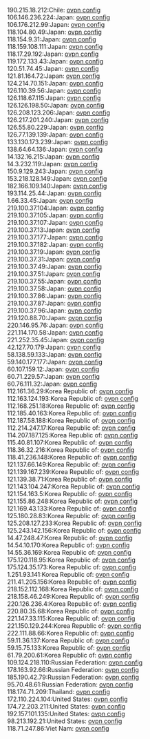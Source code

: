 190.215.18.212:Chile: [ovpn config](vpn/190_215_18_212.ovpn)  
106.146.236.224:Japan: [ovpn config](vpn/106_146_236_224.ovpn)  
106.176.212.99:Japan: [ovpn config](vpn/106_176_212_99.ovpn)  
118.104.80.49:Japan: [ovpn config](vpn/118_104_80_49.ovpn)  
118.154.9.31:Japan: [ovpn config](vpn/118_154_9_31.ovpn)  
118.159.108.111:Japan: [ovpn config](vpn/118_159_108_111.ovpn)  
118.17.29.192:Japan: [ovpn config](vpn/118_17_29_192.ovpn)  
119.172.133.43:Japan: [ovpn config](vpn/119_172_133_43.ovpn)  
120.51.74.45:Japan: [ovpn config](vpn/120_51_74_45.ovpn)  
121.81.164.72:Japan: [ovpn config](vpn/121_81_164_72.ovpn)  
124.214.70.151:Japan: [ovpn config](vpn/124_214_70_151.ovpn)  
126.110.39.56:Japan: [ovpn config](vpn/126_110_39_56.ovpn)  
126.118.67.115:Japan: [ovpn config](vpn/126_118_67_115.ovpn)  
126.126.198.50:Japan: [ovpn config](vpn/126_126_198_50.ovpn)  
126.208.123.206:Japan: [ovpn config](vpn/126_208_123_206.ovpn)  
126.217.201.240:Japan: [ovpn config](vpn/126_217_201_240.ovpn)  
126.55.80.229:Japan: [ovpn config](vpn/126_55_80_229.ovpn)  
126.77.139.139:Japan: [ovpn config](vpn/126_77_139_139.ovpn)  
133.130.173.239:Japan: [ovpn config](vpn/133_130_173_239.ovpn)  
138.64.64.136:Japan: [ovpn config](vpn/138_64_64_136.ovpn)  
14.132.16.215:Japan: [ovpn config](vpn/14_132_16_215.ovpn)  
14.3.232.119:Japan: [ovpn config](vpn/14_3_232_119.ovpn)  
150.9.129.243:Japan: [ovpn config](vpn/150_9_129_243.ovpn)  
153.218.128.149:Japan: [ovpn config](vpn/153_218_128_149.ovpn)  
182.166.109.140:Japan: [ovpn config](vpn/182_166_109_140.ovpn)  
193.114.25.44:Japan: [ovpn config](vpn/193_114_25_44.ovpn)  
1.66.33.45:Japan: [ovpn config](vpn/1_66_33_45.ovpn)  
219.100.37.104:Japan: [ovpn config](vpn/219_100_37_104.ovpn)  
219.100.37.105:Japan: [ovpn config](vpn/219_100_37_105.ovpn)  
219.100.37.107:Japan: [ovpn config](vpn/219_100_37_107.ovpn)  
219.100.37.13:Japan: [ovpn config](vpn/219_100_37_13.ovpn)  
219.100.37.177:Japan: [ovpn config](vpn/219_100_37_177.ovpn)  
219.100.37.182:Japan: [ovpn config](vpn/219_100_37_182.ovpn)  
219.100.37.19:Japan: [ovpn config](vpn/219_100_37_19.ovpn)  
219.100.37.31:Japan: [ovpn config](vpn/219_100_37_31.ovpn)  
219.100.37.49:Japan: [ovpn config](vpn/219_100_37_49.ovpn)  
219.100.37.51:Japan: [ovpn config](vpn/219_100_37_51.ovpn)  
219.100.37.55:Japan: [ovpn config](vpn/219_100_37_55.ovpn)  
219.100.37.58:Japan: [ovpn config](vpn/219_100_37_58.ovpn)  
219.100.37.86:Japan: [ovpn config](vpn/219_100_37_86.ovpn)  
219.100.37.87:Japan: [ovpn config](vpn/219_100_37_87.ovpn)  
219.100.37.96:Japan: [ovpn config](vpn/219_100_37_96.ovpn)  
219.120.88.70:Japan: [ovpn config](vpn/219_120_88_70.ovpn)  
220.146.95.76:Japan: [ovpn config](vpn/220_146_95_76.ovpn)  
221.114.170.58:Japan: [ovpn config](vpn/221_114_170_58.ovpn)  
221.252.35.45:Japan: [ovpn config](vpn/221_252_35_45.ovpn)  
42.127.70.179:Japan: [ovpn config](vpn/42_127_70_179.ovpn)  
58.138.59.133:Japan: [ovpn config](vpn/58_138_59_133.ovpn)  
59.140.177.177:Japan: [ovpn config](vpn/59_140_177_177.ovpn)  
60.107.159.12:Japan: [ovpn config](vpn/60_107_159_12.ovpn)  
60.71.229.57:Japan: [ovpn config](vpn/60_71_229_57.ovpn)  
60.76.111.32:Japan: [ovpn config](vpn/60_76_111_32.ovpn)  
112.161.36.29:Korea Republic of: [ovpn config](vpn/112_161_36_29.ovpn)  
112.163.124.193:Korea Republic of: [ovpn config](vpn/112_163_124_193.ovpn)  
112.168.251.18:Korea Republic of: [ovpn config](vpn/112_168_251_18.ovpn)  
112.185.40.163:Korea Republic of: [ovpn config](vpn/112_185_40_163.ovpn)  
112.187.58.188:Korea Republic of: [ovpn config](vpn/112_187_58_188.ovpn)  
112.214.247.17:Korea Republic of: [ovpn config](vpn/112_214_247_17.ovpn)  
114.207.187.125:Korea Republic of: [ovpn config](vpn/114_207_187_125.ovpn)  
115.40.81.107:Korea Republic of: [ovpn config](vpn/115_40_81_107.ovpn)  
118.36.32.216:Korea Republic of: [ovpn config](vpn/118_36_32_216.ovpn)  
118.41.236.148:Korea Republic of: [ovpn config](vpn/118_41_236_148.ovpn)  
121.137.66.149:Korea Republic of: [ovpn config](vpn/121_137_66_149.ovpn)  
121.139.167.239:Korea Republic of: [ovpn config](vpn/121_139_167_239.ovpn)  
121.139.38.71:Korea Republic of: [ovpn config](vpn/121_139_38_71.ovpn)  
121.143.104.247:Korea Republic of: [ovpn config](vpn/121_143_104_247.ovpn)  
121.154.163.5:Korea Republic of: [ovpn config](vpn/121_154_163_5.ovpn)  
121.155.86.248:Korea Republic of: [ovpn config](vpn/121_155_86_248.ovpn)  
121.169.43.133:Korea Republic of: [ovpn config](vpn/121_169_43_133.ovpn)  
125.180.28.83:Korea Republic of: [ovpn config](vpn/125_180_28_83.ovpn)  
125.208.127.233:Korea Republic of: [ovpn config](vpn/125_208_127_233.ovpn)  
125.243.142.156:Korea Republic of: [ovpn config](vpn/125_243_142_156.ovpn)  
14.47.248.47:Korea Republic of: [ovpn config](vpn/14_47_248_47.ovpn)  
14.54.10.170:Korea Republic of: [ovpn config](vpn/14_54_10_170.ovpn)  
14.55.36.169:Korea Republic of: [ovpn config](vpn/14_55_36_169.ovpn)  
175.120.118.95:Korea Republic of: [ovpn config](vpn/175_120_118_95.ovpn)  
175.124.35.173:Korea Republic of: [ovpn config](vpn/175_124_35_173.ovpn)  
1.251.93.141:Korea Republic of: [ovpn config](vpn/1_251_93_141.ovpn)  
211.41.205.156:Korea Republic of: [ovpn config](vpn/211_41_205_156.ovpn)  
218.152.112.168:Korea Republic of: [ovpn config](vpn/218_152_112_168.ovpn)  
218.158.46.249:Korea Republic of: [ovpn config](vpn/218_158_46_249.ovpn)  
220.126.236.4:Korea Republic of: [ovpn config](vpn/220_126_236_4.ovpn)  
220.80.35.68:Korea Republic of: [ovpn config](vpn/220_80_35_68.ovpn)  
221.147.33.115:Korea Republic of: [ovpn config](vpn/221_147_33_115.ovpn)  
221.150.129.244:Korea Republic of: [ovpn config](vpn/221_150_129_244.ovpn)  
222.111.88.66:Korea Republic of: [ovpn config](vpn/222_111_88_66.ovpn)  
59.11.36.137:Korea Republic of: [ovpn config](vpn/59_11_36_137.ovpn)  
59.15.75.133:Korea Republic of: [ovpn config](vpn/59_15_75_133.ovpn)  
61.79.200.61:Korea Republic of: [ovpn config](vpn/61_79_200_61.ovpn)  
109.124.218.110:Russian Federation: [ovpn config](vpn/109_124_218_110.ovpn)  
178.163.92.66:Russian Federation: [ovpn config](vpn/178_163_92_66.ovpn)  
185.190.42.79:Russian Federation: [ovpn config](vpn/185_190_42_79.ovpn)  
95.70.48.61:Russian Federation: [ovpn config](vpn/95_70_48_61.ovpn)  
118.174.71.209:Thailand: [ovpn config](vpn/118_174_71_209.ovpn)  
172.110.224.104:United States: [ovpn config](vpn/172_110_224_104.ovpn)  
174.72.203.211:United States: [ovpn config](vpn/174_72_203_211.ovpn)  
192.157.101.135:United States: [ovpn config](vpn/192_157_101_135.ovpn)  
98.213.192.21:United States: [ovpn config](vpn/98_213_192_21.ovpn)  
118.71.247.86:Viet Nam: [ovpn config](vpn/118_71_247_86.ovpn)  
